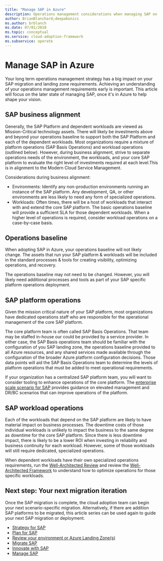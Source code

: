 ```yaml
---
title: "Manage SAP in Azure"
description: Operations management considerations when managing SAP on Azure
author: BrianBlanchard;deepakonics
ms.author: brblanch
ms.date: 07/01/2010
ms.topic: conceptual
ms.service: cloud-adoption-framework
ms.subservice: operate
---
```


# Manage SAP in Azure

Your long term operations management strategy has a big impact on your SAP migration and landing zone requirements. Achieving an understanding of your operations management requirements early is important. This article will focus on the later state of managing SAP, once it's in Azure to help shape your vision.

## SAP business alignment

Generally, the SAP Platform and dependent workloads are viewed as Mission-Critical technology assets. There will likely be investments above and beyond your operations baseline to support both the SAP Platform and each of the dependent workloads. Most organizations require a mixture of platform operations (SAP Basis Operations) and workload operations (outlined below). However, during business alignment, strive to separate operations needs of the environment, the workloads, and your core SAP platform to evaluate the right level of investments required at each level.This is in alignment to the Modern Cloud Service Management. 

Considerations during business alignment:

- Environments: Identify any non-production environments running an instance of the SAP platform. Any development, QA, or other environments are less likely to need any form of specialized operations.
- Workloads: Often times, there will be a host of workloads that interact with and extend the core SAP platform. The basic operations baseline will provide a sufficient SLA for those dependent workloads. When a higher level of operations is required, consider workload operations on a case-by-case basis.

## Operations baseline

When adopting SAP in Azure, your operations baseline will not likely change. The assets that run your SAP platform & workloads will be included in the standard processes & tools for creating visibility, optimizing operations, and recovery.

The operations baseline may not need to be changed. However, you will likely need additional processes and tools as part of your SAP specific platform operations deployment.

## SAP platform operations

Given the mission critical nature of your SAP platform, most organizations have dedicated operations staff who are responsible for the operational management of the core SAP platform.

The core platform team is often called SAP Basis Operations. That team may be staffed in-house our could be provided by a service provider. In either case, the SAP Basis operations team should be familiar with the configuration of you SAP landing zone, the operations baseline provided to all Azure resources, and any shared services made available through the configuration of the broader Azure platform configuration decisions. Those data points will aid the SAP Basis Operations team to determine the levels of platform operations that must be added to meet operational requirements.

If your organization has a centralized SAP platform team, you will want to consider tooling to enhance operations of the core platform. The [enterprise scale scenario for SAP](./enterprise-scale-landing-zone.md) provides guidance on elevated management and DR/BC scenarios that can improve operations of the platform.

## SAP workload operations

Each of the workloads that depend on the SAP platform are likely to have material impact on business processes. The downtime costs of those individual workloads is unlikely to impact the business to the same degree as downtime for the core SAP platform. Since there is less downtime impact, there is likely to be a lower ROI when investing in reliability and business continuity for each workload. However, some of those workloads will still require dedicated, specialized operations.

When dependent workloads have their own specialized operations requirements, run the [Well-Architected Review](https://docs.microsoft.com/assessments/?id=azure-architecture-review&mode=pre-assessment) and review the [Well-Architected Framework](https://docs.microsoft.com/azure/architecture/framework/) to understand how to optimize operations for those specific workloads.

## Next step: Your next migration iteration

Once the SAP migration is complete, the cloud adoption team can begin your next scenario-specific migration. Alternatively, if there are addition SAP platforms to be migrated, this article series can be used again to guide your next SAP migration or deployment.

- [Strategy for SAP](./strategy.md)
- [Plan for SAP](./plan.md)
- [Review your environment or Azure Landing Zone(s)](./ready.md)
- [Migrate SAP](./migrate.md)
- [Innovate with SAP](./innovate.md)
- [Manage SAP](./manage.md)
